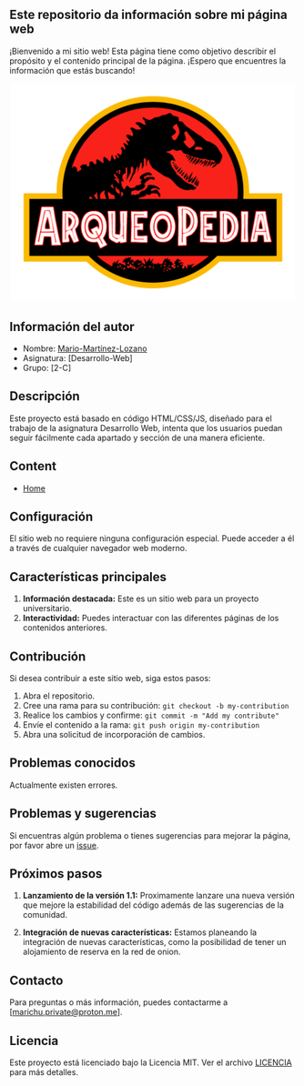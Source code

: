 ## Este repositorio da información sobre mi página web

¡Bienvenido a mi sitio web! Esta página tiene como objetivo describir el propósito y el contenido principal de la página. ¡Espero que encuentres la información que estás buscando!


<div align="center">
    <img src="imagenes/banner.png" alt="Banner" width="500"/>
</div>


## Información del autor

- Nombre: [Mario-Martínez-Lozano](https://github.com/marichu-kt)
- Asignatura: [Desarrollo-Web]
- Grupo: [2-C]


## Descripción

Este proyecto está basado en código HTML/CSS/JS, diseñado para el trabajo de la asignatura Desarrollo Web,
intenta que los usuarios puedan seguir fácilmente cada apartado y sección de una manera eficiente.

## Content

- [Home](index.html)


## Configuración

El sitio web no requiere ninguna configuración especial. Puede acceder a él a través de cualquier navegador web moderno.


## Características principales

1. **Información destacada:** Este es un sitio web para un proyecto universitario.
2. **Interactividad:** Puedes interactuar con las diferentes páginas de los contenidos anteriores.


## Contribución

Si desea contribuir a este sitio web, siga estos pasos:

1. Abra el repositorio.
2. Cree una rama para su contribución: `git checkout -b my-contribution`
3. Realice los cambios y confirme: `git commit -m "Add my contribute"`
4. Envíe el contenido a la rama: `git push origin my-contribution`
5. Abra una solicitud de incorporación de cambios.


## Problemas conocidos

Actualmente existen errores.


## Problemas y sugerencias

Si encuentras algún problema o tienes sugerencias para mejorar la página, por favor abre un [issue](https://github.com/marichu-kt/Practica-Final-Desarrollo-Web-UFV/issues).


## Próximos pasos

1. **Lanzamiento de la versión 1.1:** Proximamente lanzare una nueva versión que mejore la estabilidad del código además de las sugerencias de la comunidad.

2. **Integración de nuevas características:** Estamos planeando la integración de nuevas características, como la posibilidad de tener un alojamiento de reserva en la red de onion.


## Contacto

Para preguntas o más información, puedes contactarme a [marichu.private@proton.me].


## Licencia

Este proyecto está licenciado bajo la Licencia MIT. Ver el archivo [LICENCIA](LICENSE) para más detalles.
